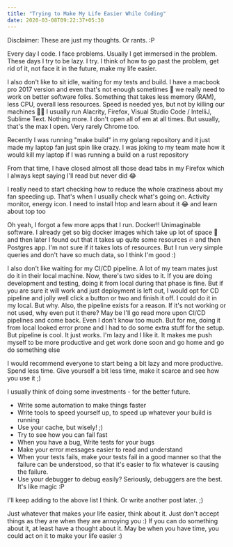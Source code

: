 ```yaml
---
title: "Trying to Make My Life Easier While Coding"
date: 2020-03-08T09:22:37+05:30
---
```


Disclaimer: These are just my thoughts. Or rants. :P

Every day I code. I face problems. Usually I get immersed in the problem. These days I try to be lazy. I
try. I think of how to go past the problem, get rid of it, not face it in the future, make my life easier. 

I also don't like to sit idle, waiting for my tests and build. I have a macbook pro 2017 version and even
that's not enough sometimes 🙈 we really need to work on better software folks. Something that takes less
memory (RAM), less CPU, overall less resources. Speed is needed yes, but not by killing our machines 🙈😂 I
usually run Alacrity, Firefox, Visual Studio Code / IntelliJ, Sublime Text. Nothing more. I don't open all
of em at all times. But usually, that's the max I open. Very rarely Chrome too.

Recently I was running "make build" in my golang repository and it just made my laptop fan just spin like
crazy. I was joking to my team mate how it would kill my laptop if I was running a build on a rust
repository

From that time, I have closed almost all those dead tabs in my Firefox which I always kept saying I'll read
but never did 😂

I really need to start checking how to reduce the whole craziness about my fan speeding up. That's when I
usually check what's going on. Activity monitor, energy icon. I need to install htop and learn about it 😂
and learn about top too

Oh yeah, I forgot a few more apps that I run. Docker!! Unimaginable software. I already get so big docker
images which take up lot of space 🙈 and then later I found out that it takes up quite some resources 🔥
and then Postgres app. I'm not sure if it takes lots of resources. But I run very simple queries and don't
have so much data, so I think I'm good :)

I also don't like waiting for my CI/CD pipeline. A lot of my team mates just do it in their local machine.
Now, there's two sides to it. If you are doing development and testing, doing it from local during that
phase is fine. But if you are sure it will work and just deployment is left out, I would opt for CD
pipeline and jolly well click a button or two and finish it off. I could do it in my local. But why. Also,
the pipeline exists for a reason. If it's not working or not used, why even put it there? May be I'll go
read more upon CI/CD pipelines and come back. Even I don't know too much. But for me, doing it from local
looked error prone and I had to do some extra stuff for the setup. But pipeline is cool. It just works. I'm
lazy and I like it. It makes me push myself to be more productive and get work done soon and go home and go
do something else

I would recommend everyone to start being a bit lazy and more productive. Spend less time. Give yourself a
bit less time, make it scarce and see how you use it ;) 

I usually think of doing some investments - for the better future. 

* Write some automation to make things faster
* Write tools to speed yourself up, to speed up whatever your build is running
* Use your cache, but wisely! ;)
* Try to see how you can fail fast
* When you have a bug, Write tests for your bugs
* Make your error messages easier to read and understand
* When your tests fails, make your tests fail in a good manner so that the failure can be understood, so
that it's easier to fix whatever is causing the failure. 
* Use your debugger to debug easily? Seriously, debuggers are the best. It's like magic :P

I'll keep adding to the above list I think. Or write another post later. ;)

Just whatever that makes your life easier, think about it. Just don't accept things as they are when they 
are annoying you :) If you can do something about it, at least have a thought about it. May be when you 
have time, you could act on it to make your life easier :)
